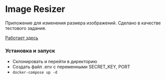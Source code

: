 # Image Resizer

Приложение для изменения размера изображений. Сделано в качестве тестового задания.

[Работает здесь](http://45.9.190.78:7654/image_resizer/)

### Установка и запуск

* Склонировать и перейти в директорию
* Создать файл .env с переменными SECRET_KEY, PORT
* ```docker-compose up -d```
